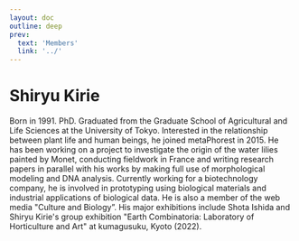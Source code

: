 ```yaml
---
layout: doc
outline: deep
prev:
  text: 'Members'
  link: '../'
---
```


# Shiryu Kirie

Born in 1991. PhD. Graduated from the Graduate School of Agricultural and Life Sciences at the University of Tokyo.
Interested in the relationship between plant life and human beings, he joined metaPhorest in 2015.
He has been working on a project to investigate the origin of the water lilies painted by Monet, conducting fieldwork in France and writing research papers in parallel with his works by making full use of morphological modeling and DNA analysis.
Currently working for a biotechnology company, he is involved in prototyping using biological materials and industrial applications of biological data. He is also a member of the web media "Culture and Biology”.
His major exhibitions include Shota Ishida and Shiryu Kirie's group exhibition "Earth Combinatoria: Laboratory of Horticulture and Art" at kumagusuku, Kyoto (2022).
